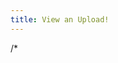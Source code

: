 ```yaml
---
title: View an Upload!
---
```

<script src="https://cdn.jsdelivr.net/npm/ipfs/dist/index.min.js"></script>
/*
<script>
var url = new URL(window.location.href);
var dId = url.searchParams.get("documentId");
console.log(dId);
for await (const buf of Ipfs.get(cid)) {
  document.getElementById("text").innerText(buf);
}
  */
  /*
  var ipfs = require("https://cdn.jsdelivr.net/npm/ipfs/dist/index.min.js");

var url = new URL(window.location.href);
var dId = url.searchParams.get("documentId");
console.log(dId);
for (const buf of ipfs.get(dId)) {
  console.log(buf);
}
*/
</script>
<p id="text"></p>
